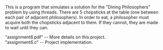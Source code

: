 This is a program that simulates a solution for the "Dining Philosophers" problem by using threads. 
There are 5 chopsticks at the table (one between each pair of adjacent philosophers). 
In order to eat, a philosopher must acquire both the chopsticks adjacent to them. If they cannot, they are made to wait until they can.

"assignment6.pdf" -- More details on this project.<br />
"assignment6.c" -- Project implementation.
